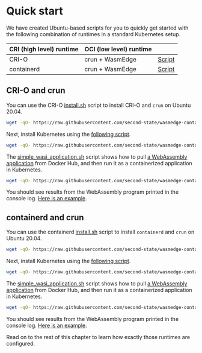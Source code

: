 # Quick start

We have created Ubuntu-based scripts for you to quickly get started with the following combination of runtimes in a standard Kubernetes setup.

| CRI (high level) runtime   | OCI (low level) runtime |                                                                                                                        |
| ---                        | ---                     | ---                                                                                                                    |
| CRI-O                      | crun + WasmEdge         | [Script](https://github.com/second-state/wasmedge-containers-examples/blob/main/.github/workflows/kubernetes-crio.yml) |
| containerd                 | crun + WasmEdge         | [Script](https://github.com/second-state/wasmedge-containers-examples/blob/main/.github/workflows/kubernetes-containerd.yml) |

## CRI-O and crun

You can use the CRI-O [install.sh](https://github.com/second-state/wasmedge-containers-examples/blob/main/crio/install.sh) script to install CRI-O and `crun` on Ubuntu 20.04.

```bash
wget -qO- https://raw.githubusercontent.com/second-state/wasmedge-containers-examples/main/crio/install.sh | bash
```

Next, install Kubernetes using the [following script](https://github.com/second-state/wasmedge-containers-examples/blob/main/kubernetes_crio/install.sh).

```bash
wget -qO- https://raw.githubusercontent.com/second-state/wasmedge-containers-examples/main/kubernetes_crio/install.sh | bash
```

The [simple_wasi_application.sh](https://github.com/second-state/wasmedge-containers-examples/blob/main/kubernetes_crio/simple_wasi_application.sh) script shows how to pull [a WebAssembly application](demo/wasi.md) from Docker Hub, and then run it as a containerized application in Kubernetes.

```bash
wget -qO- https://raw.githubusercontent.com/second-state/wasmedge-containers-examples/main/kubernetes_crio/simple_wasi_application.sh | bash
```

You should see results from the WebAssembly program printed in the console log. [Here is an example](https://github.com/second-state/wasmedge-containers-examples/runs/4186005677?check_suite_focus=true#step:6:3007).

## containerd and crun

You can use the containerd [install.sh](https://github.com/second-state/wasmedge-containers-examples/blob/main/containerd/install.sh) script to install `containerd` and `crun` on Ubuntu 20.04.

```bash
wget -qO- https://raw.githubusercontent.com/second-state/wasmedge-containers-examples/main/containerd/install.sh | bash
```

Next, install Kubernetes using the [following script](https://github.com/second-state/wasmedge-containers-examples/blob/main/kubernetes_containerd/install.sh).

```bash
wget -qO- https://raw.githubusercontent.com/second-state/wasmedge-containers-examples/main/kubernetes_containerd/install.sh | bash
```

The [simple_wasi_application.sh](https://github.com/second-state/wasmedge-containers-examples/blob/main/kubernetes_containerd/simple_wasi_application.sh) script shows how to pull [a WebAssembly application](demo/wasi.md) from Docker Hub, and then run it as a containerized application in Kubernetes.

```bash
wget -qO- https://raw.githubusercontent.com/second-state/wasmedge-containers-examples/main/kubernetes_containerd/simple_wasi_application.sh | bash
```

You should see results from the WebAssembly program printed in the console log. [Here is an example](https://github.com/second-state/wasmedge-containers-examples/runs/4577789181?check_suite_focus=true#step:6:3010).

Read on to the rest of this chapter to learn how exactly those runtimes are configured.
